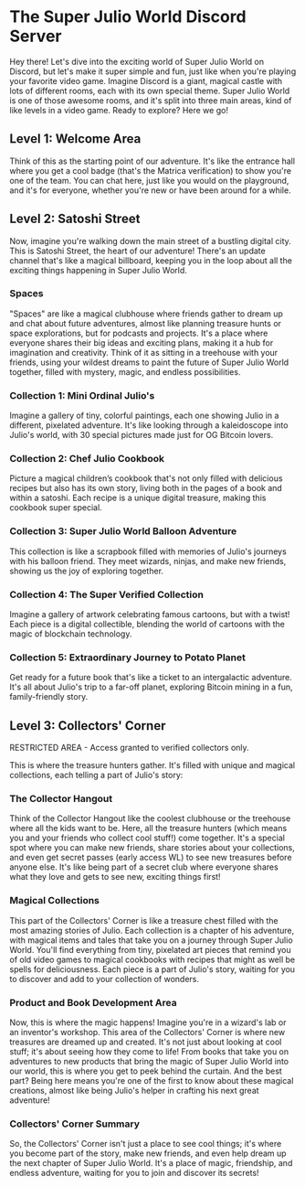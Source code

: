 # The Super Julio World Discord Server

Hey there! Let's dive into the exciting world of Super Julio World on Discord, but let's make it super simple and fun, just like when you're playing your favorite video game. Imagine Discord is a giant, magical castle with lots of different rooms, each with its own special theme. Super Julio World is one of those awesome rooms, and it's split into three main areas, kind of like levels in a video game. Ready to explore? Here we go!

## Level 1: Welcome Area

Think of this as the starting point of our adventure. It's like the entrance hall where you get a cool badge (that's the Matrica verification) to show you're one of the team. You can chat here, just like you would on the playground, and it's for everyone, whether you're new or have been around for a while.

## Level 2: Satoshi Street

Now, imagine you're walking down the main street of a bustling digital city. This is Satoshi Street, the heart of our adventure! There's an update channel that's like a magical billboard, keeping you in the loop about all the exciting things happening in Super Julio World.

### Spaces

"Spaces" are like a magical clubhouse where friends gather to dream up and chat about future adventures, almost like planning treasure hunts or space explorations, but for podcasts and projects. It's a place where everyone shares their big ideas and exciting plans, making it a hub for imagination and creativity. Think of it as sitting in a treehouse with your friends, using your wildest dreams to paint the future of Super Julio World together, filled with mystery, magic, and endless possibilities.

### Collection 1: Mini Ordinal Julio's

Imagine a gallery of tiny, colorful paintings, each one showing Julio in a different, pixelated adventure. It's like looking through a kaleidoscope into Julio's world, with 30 special pictures made just for OG Bitcoin lovers.

### Collection 2: Chef Julio Cookbook

Picture a magical children’s cookbook that's not only filled with delicious recipes but also has its own story, living both in the pages of a book and within a satoshi. Each recipe is a unique digital treasure, making this cookbook super special.

### Collection 3: Super Julio World Balloon Adventure

This collection is like a scrapbook filled with memories of Julio's journeys with his balloon friend. They meet wizards, ninjas, and make new friends, showing us the joy of exploring together.

### Collection 4: The Super Verified Collection

Imagine a gallery of artwork celebrating famous cartoons, but with a twist! Each piece is a digital collectible, blending the world of cartoons with the magic of blockchain technology.

### Collection 5: Extraordinary Journey to Potato Planet

Get ready for a future book that's like a ticket to an intergalactic adventure. It's all about Julio's trip to a far-off planet, exploring Bitcoin mining in a fun, family-friendly story.

## Level 3: Collectors' Corner

RESTRICTED AREA - Access granted to verified collectors only.

This is where the treasure hunters gather. It's filled with unique and magical collections, each telling a part of Julio's story:

### The Collector Hangout

Think of the Collector Hangout like the coolest clubhouse or the treehouse where all the kids want to be. Here, all the treasure hunters (which means you and your friends who collect cool stuff!) come together. It's a special spot where you can make new friends, share stories about your collections, and even get secret passes (early access WL) to see new treasures before anyone else. It's like being part of a secret club where everyone shares what they love and gets to see new, exciting things first!

### Magical Collections

This part of the Collectors' Corner is like a treasure chest filled with the most amazing stories of Julio. Each collection is a chapter of his adventure, with magical items and tales that take you on a journey through Super Julio World. You'll find everything from tiny, pixelated art pieces that remind you of old video games to magical cookbooks with recipes that might as well be spells for deliciousness. Each piece is a part of Julio's story, waiting for you to discover and add to your collection of wonders.

### Product and Book Development Area

Now, this is where the magic happens! Imagine you're in a wizard's lab or an inventor's workshop. This area of the Collectors' Corner is where new treasures are dreamed up and created. It's not just about looking at cool stuff; it's about seeing how they come to life! From books that take you on adventures to new products that bring the magic of Super Julio World into our world, this is where you get to peek behind the curtain. And the best part? Being here means you're one of the first to know about these magical creations, almost like being Julio's helper in crafting his next great adventure!

### Collectors' Corner Summary

So, the Collectors' Corner isn't just a place to see cool things; it's where you become part of the story, make new friends, and even help dream up the next chapter of Super Julio World. It's a place of magic, friendship, and endless adventure, waiting for you to join and discover its secrets!
